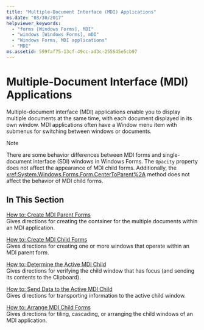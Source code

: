 ```yaml
---
title: "Multiple-Document Interface (MDI) Applications"
ms.date: "03/30/2017"
helpviewer_keywords: 
  - "forms [Windows Forms], MDI"
  - "windows [Windows Forms], mDI"
  - "Windows Forms, MDI applications"
  - "MDI"
ms.assetid: 599faf75-13cf-49cc-ad3c-255545e5cb97
---
```

# Multiple-Document Interface (MDI) Applications
Multiple-document interface (MDI) applications enable you to display multiple documents at the same time, with each document displayed in its own window. MDI applications often have a Window menu item with submenus for switching between windows or documents.  
  
> [!NOTE]
>  There are some behavior differences between MDI forms and single-document interface (SDI) windows in Windows Forms. The `Opacity` property does not affect the appearance of MDI child forms. Additionally, the <xref:System.Windows.Forms.Form.CenterToParent%2A> method does not affect the behavior of MDI child forms.  
  
## In This Section  
 [How to: Create MDI Parent Forms](how-to-create-mdi-parent-forms.md)  
 Gives directions for creating the container for the multiple documents within an MDI application.  
  
 [How to: Create MDI Child Forms](how-to-create-mdi-child-forms.md)  
 Gives directions for creating one or more windows that operate within an MDI parent form.  
  
 [How to: Determine the Active MDI Child](how-to-determine-the-active-mdi-child.md)  
 Gives directions for verifying the child window that has focus (and sending its contents to the Clipboard).  
  
 [How to: Send Data to the Active MDI Child](how-to-send-data-to-the-active-mdi-child.md)  
 Gives directions for transporting information to the active child window.  
  
 [How to: Arrange MDI Child Forms](how-to-arrange-mdi-child-forms.md)  
 Gives directions for tiling, cascading, or arranging the child windows of an MDI application.
